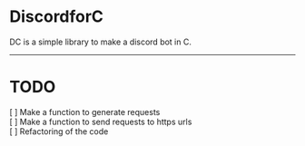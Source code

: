 # DiscordforC

DC is a simple library to make a discord bot in C.

---

# TODO

[ ] Make a function to generate requests  
[ ] Make a function to send requests to https urls  
[ ] Refactoring of the code
